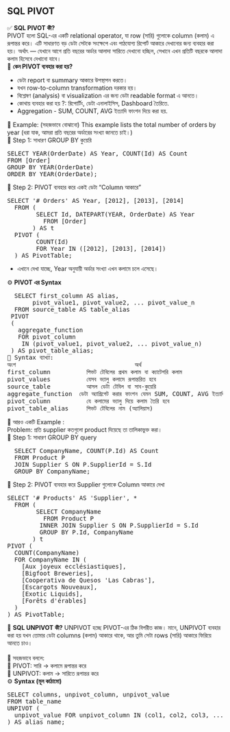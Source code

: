 ## SQL PIVOT

✅ <b>SQL PIVOT কী? </b> <br> 
PIVOT হলো SQL-এর একটি relational operator, যা row (সারি) গুলোকে column (কলাম) এ রূপান্তর করে।
এটি সাধারণত বড় ডেটা সেটকে সংক্ষেপে এবং পাঠযোগ্য রিপোর্ট আকারে দেখানোর জন্য ব্যবহার করা হয়।
অর্থাৎ — যেখানে আগে প্রতি বছরের অর্ডার আলাদা সারিতে দেখানো হচ্ছিল, সেখানে এখন প্রতিটি বছরকে আলাদা কলাম হিসেবে দেখানো যাবে। <br> 
🔷 <b>কেন PIVOT ব্যবহার করা হয়? </b> <br> 
 * ডেটা report বা summary আকারে উপস্থাপন করতে।
 * যখন row-to-column transformation দরকার হয়।
 * বিশ্লেষণ (analysis) বা visualization এর জন্য ডেটা readable format এ আনতে।
 * কোথায় ব্যবহার করা হয় ?: রিপোর্টিং, ডেটা এনালাইসিস, Dashboard তৈরিতে.
 * Aggregation - SUM, COUNT, AVG ইত্যাদি ফাংশন দিয়ে করা হয়. 

🧮 Example: (সহজভাবে বোঝানো) This example lists the total number of orders by year (ধরা যাক, আমরা প্রতি বছরের অর্ডারের সংখ্যা জানতে চাই।)  <br> 
🔹 Step 1: সাধারণ GROUP BY কুয়েরি <br> 
<pre>
SELECT YEAR(OrderDate) AS Year, COUNT(Id) AS Count
FROM [Order]
GROUP BY YEAR(OrderDate)
ORDER BY YEAR(OrderDate);
</pre>
🔹 Step 2: PIVOT ব্যবহার করে একই ডেটা “Column আকারে” 
<pre>
SELECT '# Orders' AS Year, [2012], [2013], [2014]
  FROM (
        SELECT Id, DATEPART(YEAR, OrderDate) AS Year 
          FROM [Order]
       ) AS t
  PIVOT (
        COUNT(Id) 
        FOR Year IN ([2012], [2013], [2014])
  ) AS PivotTable;
</pre>
 - এখানে দেখা যাচ্ছে, Year অনুযায়ী অর্ডার সংখ্যা এখন কলামে চলে এসেছে।

⚙️ <b>PIVOT এর Syntax </b> 
<pre>
  SELECT first_column AS alias,
       pivot_value1, pivot_value2, ... pivot_value_n
  FROM source_table AS table_alias
 PIVOT 
 (
   aggregate_function
   FOR pivot_column
    IN (pivot_value1, pivot_value2, ... pivot_value_n)
 ) AS pivot_table_alias;
🔸 Syntax ব্যাখ্যা:
অংশ                                	অর্থ
first_column	      পিভট টেবিলের প্রথম কলাম বা ক্যাটেগরি কলাম
pivot_values	      যেসব ভ্যালু কলামে রূপান্তরিত হবে
source_table	      আসল ডেটা টেবিল বা সাব-কুয়েরি
aggregate_function	ডেটা অ্যাগ্রিগেট করার ফাংশন যেমন SUM, COUNT, AVG ইত্যাদি
pivot_column	      যে কলামের ভ্যালু দিয়ে কলাম তৈরি হবে
pivot_table_alias	  পিভট টেবিলের নাম (অ্যালিয়াস)
</pre>
📘 আরও একটি Example : <br> 
Problem: প্রতি supplier কতগুলো product দিয়েছে তা তালিকাভুক্ত করা। <br> 
🔹 Step 1: সাধারণ GROUP BY query 
<pre>
  SELECT CompanyName, COUNT(P.Id) AS Count
  FROM Product P
  JOIN Supplier S ON P.SupplierId = S.Id
  GROUP BY CompanyName;
</pre>
🔹 Step 2: PIVOT ব্যবহার করে Supplier গুলোকে Column আকারে দেখা
<pre>
SELECT '# Products' AS 'Supplier', * 
  FROM (
        SELECT CompanyName
          FROM Product P
         INNER JOIN Supplier S ON P.SupplierId = S.Id
         GROUP BY P.Id, CompanyName
       ) t 
PIVOT (
  COUNT(CompanyName) 
  FOR CompanyName IN (
    [Aux joyeux ecclésiastiques], 
    [Bigfoot Breweries], 
    [Cooperativa de Quesos 'Las Cabras'], 
    [Escargots Nouveaux], 
    [Exotic Liquids], 
    [Forêts d'érables]
  )
) AS PivotTable;
</pre>

🧩 <b>SQL UNPIVOT কী?</b> 
UNPIVOT হচ্ছে PIVOT-এর ঠিক বিপরীত কাজ। মানে, UNPIVOT ব্যবহার করা হয় যখন তোমার ডেটা columns (কলাম) আকারে থাকে, আর তুমি সেটা rows (সারি) আকারে ফিরিয়ে আনতে চাও। <br>  
🎯 সহজভাবে বললে: <br> 
🔹 PIVOT: সারি → কলামে রূপান্তর করে <br> 
🔹 UNPIVOT: কলাম → সারিতে রূপান্তর করে  <br> 
⚙️ <b>Syntax (মূল কাঠামো) </b> 
<pre>
SELECT columns, unpivot_column, unpivot_value
FROM table_name
UNPIVOT (
  unpivot_value FOR unpivot_column IN (col1, col2, col3, ...)
) AS alias_name;
</pre>




